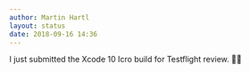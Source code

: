 ```yaml
---
author: Martin Hartl
layout: status
date: 2018-09-16 14:36
---
```

I just submitted the Xcode 10 Icro build for Testflight review. 🖖🏻